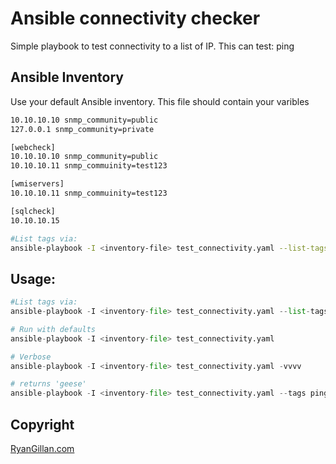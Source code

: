 # Ansible connectivity checker

Simple playbook to test connectivity to a list of IP. 
This can test:
ping

## Ansible Inventory
Use your default Ansible inventory. This file should contain your varibles
```bash
10.10.10.10 snmp_community=public
127.0.0.1 snmp_community=private

[webcheck]
10.10.10.10 snmp_community=public
10.10.10.11 snmp_commuinity=test123

[wmiservers]
10.10.10.11 snmp_commuinity=test123

[sqlcheck]
10.10.10.15

```

```bash
#List tags via:
ansible-playbook -I <inventory-file> test_connectivity.yaml --list-tags
```

## Usage:
```python
#List tags via:
ansible-playbook -I <inventory-file> test_connectivity.yaml --list-tags

# Run with defaults
ansible-playbook -I <inventory-file> test_connectivity.yaml

# Verbose
ansible-playbook -I <inventory-file> test_connectivity.yaml -vvvv

# returns 'geese'
ansible-playbook -I <inventory-file> test_connectivity.yaml --tags ping

```

## Copyright

[RyanGillan.com](http://www.ryangillan.com/)
